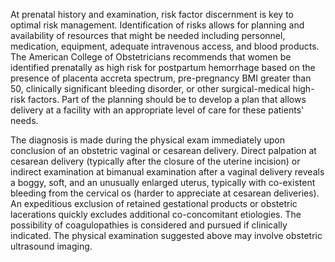 At prenatal history and examination, risk factor discernment is key to optimal risk management. Identification of risks allows for planning and availability of resources that might be needed including personnel, medication, equipment, adequate intravenous access, and blood products. The American College of Obstetricians recommends that women be identified prenatally as high risk for postpartum hemorrhage based on the presence of placenta accreta spectrum, pre-pregnancy BMI greater than 50, clinically significant bleeding disorder, or other surgical-medical high-risk factors. Part of the planning should be to develop a plan that allows delivery at a facility with an appropriate level of care for these patients' needs.

The diagnosis is made during the physical exam immediately upon conclusion of an obstetric vaginal or cesarean delivery. Direct palpation at cesarean delivery (typically after the closure of the uterine incision) or indirect examination at bimanual examination after a vaginal delivery reveals a boggy, soft, and an unusually enlarged uterus, typically with co-existent bleeding from the cervical os (harder to appreciate at cesarean deliveries). An expeditious exclusion of retained gestational products or obstetric lacerations quickly excludes additional co-concomitant etiologies. The possibility of coagulopathies is considered and pursued if clinically indicated. The physical examination suggested above may involve obstetric ultrasound imaging.